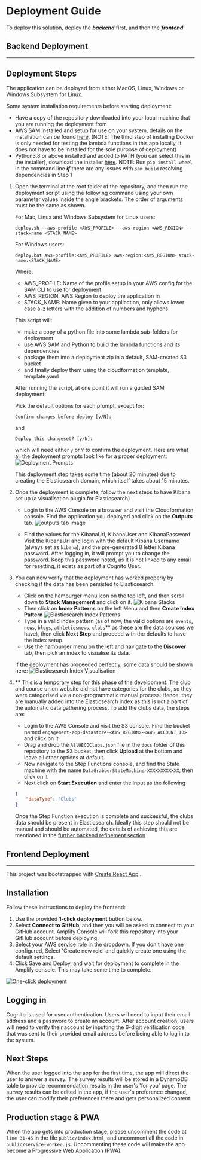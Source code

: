 # Deployment Guide

To deploy this solution, deploy the ***backend*** first, and then the ***frontend***

## Backend Deployment
<hr/>

## Deployment Steps
The application can be deployed from either MacOS, Linux, Windows or Windows Subsystem for Linux.

Some system installation requirements before starting deployment:
* Have a copy of the repository downloaded into your local machine that you are running the deployment from
* AWS SAM installed and setup for use on your system, details on the installation can be found
  [here](https://docs.aws.amazon.com/serverless-application-model/latest/developerguide/serverless-sam-cli-install.html).
  (NOTE: The third step of installing Docker is only needed for testing the lambda functions in this app locally, it
  does not have to be installed for the sole purpose of deployment)
* Python3.8 or above installed and added to PATH (you can select this in the installer), download the
  installer [here](https://www.python.org/downloads/release/python-387/).
  NOTE: Run ```pip install wheel``` in the command line ***if*** there are any issues with ```sam build``` resolving dependencies in Step 1
  

1) Open the terminal at the root folder of the repository, and then run the deployment script using the following command using
   your own parameter values inside the angle brackets. The order of arguments must be the same as shown.

   For Mac, Linux and Windows Subsystem for Linux users:

   ```   
   deploy.sh --aws-profile <AWS_PROFILE> --aws-region <AWS_REGION> --stack-name <STACK_NAME>
   ```

   For Windows users:
   ```   
   deploy.bat aws-profile:<AWS_PROFILE> aws-region:<AWS_REGION> stack-name:<STACK_NAME>
   ```
    Where,
    * AWS_PROFILE: Name of the profile setup in your AWS config for the SAM CLI to use for deployment
    * AWS_REGION: AWS Region to deploy the application in
    * STACK_NAME: Name given to your application, only allows lower case a-z letters with the addition of numbers and hyphens.

   This script will:
   <ul>
   <li>make a copy of a python file into some lambda sub-folders for deployment</li>
   <li>use AWS SAM and Python to build the lambda functions and its dependencies</li>
   <li>package them into a deployment zip in a default, SAM-created S3 bucket</li>
   <li>and finally deploy them using the cloudformation template, template.yaml </li>
   </ul>
    
    After running the script, at one point it will run a guided SAM deployment:
   
    Pick the default options for each prompt, except for:
    
    ```
    Confirm changes before deploy [y/N]:
    ```   
    and
    ```
    Deploy this changeset? [y/N]:
    ```
    which will need either `y` or `Y` to confirm the deployment.
   Here are what all the deployment prompts look like for a proper deployment:
   ![Deployment Prompts](./DeploymentPrompts.png)
   
   This deployment step takes some time (about 20 minutes) due to creating the Elasticsearch domain, which itself takes
   about 15 minutes.
   
2) Once the deployment is complete, follow the next steps to have Kibana set up (a visualisation plugin for Elasticsearch)
    * Login to the AWS Console on a browser and visit the Cloudformation console. Find the application you deployed and 
      click on the **Outputs** tab.
      ![outputs tab image](./OutputsTab.PNG)
        
    * Find the values for the KibanaUrl, KibanaUser and KibanaPassword. 
      Visit the KibanaUrl and login with the default Kibana Username (always set as `kibana`), and the pre-generated
      8 letter Kibana password. After logging in, it will prompt you to change the password.
      Keep this password noted, as it is not linked to any email for resetting, it exists as part of a Cognito User.
      
3) You can now verify that the deployment has worked properly by checking if the data has been persisted to Elasticsearch.
   * Click on the hamburger menu icon on the top left, and then scroll down to **Stack Management** and click on it.
   ![Kibana Stacks](./ElasticsearchStacks.PNG)
   * Then click on **Index Patterns** on the left Menu and then **Create Index Pattern** 
   ![Elasticsearch Index Patterns](./IndexPatterns.PNG)
   * Type in a valid index pattern (as of now, the valid options are `events`, `news`, `blogs`, `athleticsnews`, `clubs`**
   as these are the data sources we have), then click **Next Step** and proceed with the defaults to have the index setup.
   * Use the hamburger menu on the left and navigate to the **Discover** tab, then pick an index to visualise its data.
    
    If the deployment has proceeded perfectly, some data should be shown here:
    ![Elasticsearch Index Visualisation](./IndexVisualisation.PNG)
   
4) ** This is a temporary step for this phase of the development. The club and course union website did not have categories
   for the clubs, so they were categorised via a non-programmatic manual process. Hence, they are manually added into the
   Elasticsearch index as this is not a part of the automatic data gathering process. To add the clubs data, the steps are:
   * Login to the AWS Console and visit the S3 console. Find the bucket named 
     `engagement-app-datastore-<AWS_REGION>-<AWS_ACCOUNT_ID>` and click on it
   * Drag and drop the `AllUBCOClubs.json` file in the `docs` folder of this repository to the S3 bucket, then click
    **Upload** at the bottom and leave all other options at default.
   * Now navigate to the Step Functions console, and find the State machine with the name 
     `DataGrabberStateMachine-XXXXXXXXXXXX`, then click on it      
   * Next click on **Start Execution** and enter the input as the following
    ```json
    {
        "dataType": "Clubs"
    }
    ```
   Once the Step Function execution is complete and successful, the clubs data should be present in Elasticsearch.
   Ideally this step should not be manual and should be automated, the details of achieving this are mentioned
   in the [further backend refinement section](https://github.com/UBC-CIC/UBCO-StudentEngagementApp/blob/main/docs/DataAggregationArchitecture.md#further-backend-refinement)
       
   


## Frontend Deployment
<hr/>

This project was bootstrapped with [Create React App](https://github.com/facebook/create-react-app) .

## Installation

Follow these instructions to deploy the frontend:

1) Use the provided **1-click deployment** button below.
2) Select **Connect to GitHub**, and then you will be asked to connect to your GitHub account. Amplify Console will fork this repository into your GitHub account before deploying.
3) Select your AWS service role in the dropdown. If you don't have one configured, Select 'Create new role' and quickly create one using the default settings.
4) Click Save and Deploy, and wait for deployment to complete in the Amplify console. This may take some time to complete.


[![One-click deployment](https://oneclick.amplifyapp.com/button.svg)](https://console.aws.amazon.com/amplify/home#/deploy?repo=https://github.com/UBC-CIC/UBCO-StudentEngagementApp/tree/phase2)

## Logging in

Cognito is used for user authentication. Users will need to input their email address and a password to create an account.
After account creation, users will need to verify their account by inputting the 6-digit verification code that was sent to their provided email address before being able to log in to the system.

## Next Steps

When the user logged into the app for the first time, the app will direct the user to answer a survey. The survey results will be stored in
  a DynamoDB table to provide recommendation results in the user's 'for you' page. The survey results can  be edited in the app, if the user's
  preference changed, the user can modify their preferences there and gets personalized content.

## Production stage & PWA
When the app gets into production stage, please uncomment the code at `line 31-45` in the file 
`public/index.html`, and uncomment all the code in `public/service-worker.js`. Uncommenting these code will make the app become a 
Progressive Web Application (PWA).
